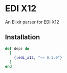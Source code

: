 # EDI X12

An Elixir parser for EDI X12

## Installation

```elixir
def deps do
  [
    {:edi_x12, "~> 0.1.0"}
  ]
end
```
